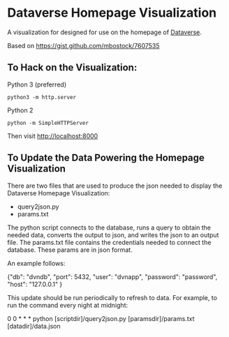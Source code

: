 # Dataverse Homepage Visualization

A visualization for designed for use on the homepage of [Dataverse](https://www.github.com/iqss/dataverse).

Based on https://gist.github.com/mbostock/7607535

## To Hack on the Visualization:

Python 3 (preferred)

    python3 -m http.server

Python 2

    python -m SimpleHTTPServer

Then visit <http://localhost:8000>

## To Update the Data Powering the Homepage Visualization

There are two files that are used to produce the json needed to display the Dataverse Homepage Visualization:

- query2json.py
- params.txt

The python script connects to the database, runs a query to obtain the needed data, converts the output to json, and writes the json to an output file. The params.txt file contains the credentials needed to connect the database. These params are in json format.

An example follows:

{"db": "dvndb",
 "port": 5432,
 "user": "dvnapp",
 "password": "password",
 "host": "127.0.0.1"
}

This update should be run periodically to refresh to data. For example, to run the command every night at midnight:

0 0 * * * python [scriptdir]/query2json.py [paramsdir]/params.txt [datadir]/data.json

